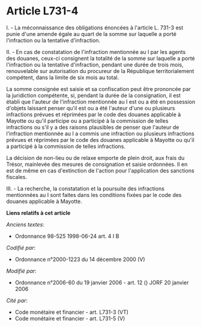 # Article L731-4

I. - La méconnaissance des obligations énoncées à l'article L. 731-3 est punie d'une amende égale au quart de la somme sur
laquelle a porté l'infraction ou la tentative d'infraction.

II. - En cas de constatation de l'infraction mentionnée au I par les agents des douanes, ceux-ci consignent la totalité de la
somme sur laquelle a porté l'infraction ou la tentative d'infraction, pendant une durée de trois mois, renouvelable sur
autorisation du procureur de la République territorialement compétent, dans la limite de six mois au total.

La somme consignée est saisie et sa confiscation peut être prononcée par la juridiction compétente, si, pendant la durée de
la consignation, il est établi que l'auteur de l'infraction mentionnée au I est ou a été en possession d'objets laissant
penser qu'il est ou a été l'auteur d'une ou plusieurs infractions prévues et réprimées par le code des douanes applicable à
Mayotte ou qu'il participe ou a participé à la commission de telles infractions ou s'il y a des raisons plausibles de penser
que l'auteur de l'infraction mentionnée au I a commis une infraction ou plusieurs infractions prévues et réprimées par le
code des douanes applicable à Mayotte ou qu'il a participé à la commission de telles infractions.

La décision de non-lieu ou de relaxe emporte de plein droit, aux frais du Trésor, mainlevée des mesures de consignation et
saisie ordonnées. Il en est de même en cas d'extinction de l'action pour l'application des sanctions fiscales.

III. - La recherche, la constatation et la poursuite des infractions mentionnées au I sont faites dans les conditions fixées
par le code des douanes applicable à Mayotte.

**Liens relatifs à cet article**

_Anciens textes_:

  - Ordonnance 98-525 1998-06-24 art. 4 I B

_Codifié par_:

  - Ordonnance n°2000-1223 du 14 décembre 2000 (V)

_Modifié par_:

  - Ordonnance n°2006-60 du 19 janvier 2006 - art. 12 () JORF 20 janvier 2006

_Cité par_:

  - Code monétaire et financier - art. L731-3 (VT)
  - Code monétaire et financier - art. L731-5 (V)
